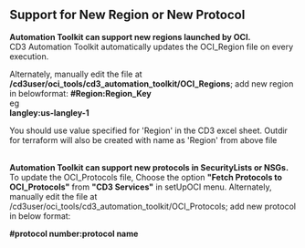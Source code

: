 ## Support for New Region or New Protocol
**Automation Toolkit can support new regions launched by OCI.**<br>
CD3 Automation Toolkit automatically updates the OCI_Region file on every execution.

Alternately, manually edit the file at **/cd3user/oci_tools/cd3_automation_toolkit/OCI_Regions**; add new region in belowformat:
**#Region:Region_Key**<br>
eg<br>
**langley:us-langley-1**

You should use value specified for 'Region' in the CD3 excel sheet. Outdir for terraform will also be created with name as 'Region' from above file
<br><br>

**Automation Toolkit can support new protocols in SecurityLists or NSGs.**<br> 
To update the OCI_Protocols file, Choose the option **"Fetch Protocols to OCI_Protocols"** from **"CD3 Services"** in setUpOCI menu.
Alternately, manually edit the file at /cd3user/oci_tools/cd3_automation_toolkit/OCI_Protocols; add new protocol in below format:

**#protocol number:protocol name**
